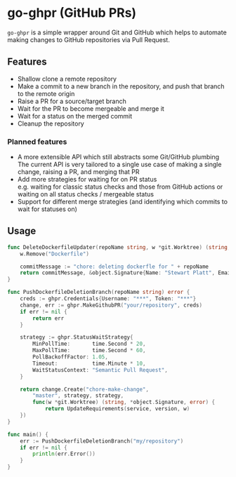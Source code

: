 # go-ghpr (GitHub PRs)

`go-ghpr` is a simple wrapper around Git and GitHub which helps to automate making changes
to GitHub repositories via Pull Request.


## Features

* Shallow clone a remote repository
* Make a commit to a new branch in the repository, and push that branch to the remote origin
* Raise a PR for a source/target branch
* Wait for the PR to become mergeable and merge it
* Wait for a status on the merged commit
* Cleanup the repository

### Planned features

* A more extensible API which still abstracts some Git/GitHub plumbing  
  The current API is very tailored to a single use case of making a single change,
  raising a PR, and merging that PR
* Add more strategies for waiting for on PR status  
  e.g. waiting for classic status checks and those from GitHub actions or
  waiting on all status checks / mergeable status
* Support for different merge strategies (and identifying which commits to
  wait for statuses on)

## Usage

```go
func DeleteDockerfileUpdater(repoName string, w *git.Worktree) (string, *object.Signature, error) {
	w.Remove("Dockerfile")

	commitMessage := "chore: deleting dockerfle for " + repoName
	return commitMessage, &object.Signature{Name: "Stewart Platt", Email: "shteou@gmail.com"}, nil
}

func PushDockerfileDeletionBranch(repoName string) error {
	creds := ghpr.Credentials{Username: "***", Token: "***"}
	change, err := ghpr.MakeGithubPR("your/repository", creds)
	if err != nil {
		return err
	}

	strategy := ghpr.StatusWaitStrategy{
		MinPollTime:       time.Second * 20,
		MaxPollTime:       time.Second * 60,
		PollBackoffFactor: 1.05,
		Timeout:           time.Minute * 10,
		WaitStatusContext: "Semantic Pull Request",
	}

	return change.Create("chore-make-change",
		"master", strategy, strategy,
		func(w *git.Worktree) (string, *object.Signature, error) {
			return UpdateRequirements(service, version, w)
	})
}

func main() {
	err := PushDockerfileDeletionBranch("my/repository")
	if err != nil {
		println(err.Error())
	}
}
```
